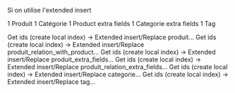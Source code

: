 Si on utilise l'extended insert

1 Produit
1 Catégorie
1 Product extra fields
1 Categorie extra fields
1 Tag


Get ids (create local index) -> Extended insert/Replace produit...
Get ids (create local index) -> Extended insert/Replace produit_relation_with_product...
Get ids (create local index) -> Extended insert/Replace produit_extra_fields...
Get ids (create local index) -> Extended insert/Replace produit_relation_extra_fields...
Get ids (create local index) -> Extended insert/Replace categorie...
Get ids (create local index) -> Extended insert/Replace tag...